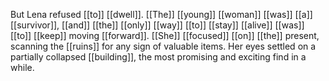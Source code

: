 But Lena refused [[to]] [[dwell]]. [[The]] [[young]] [[woman]] [[was]] [[a]] [[survivor]], [[and]] [[the]] [[only]] [[way]] [[to]] [[stay]] [[alive]] [[was]] [[to]] [[keep]] moving [[forward]]. [[She]] [[focused]] [[on]] [[the]] present, scanning the [[ruins]] for any sign of valuable items. Her eyes settled on a partially collapsed [[building]], the most promising and exciting find in a while.

